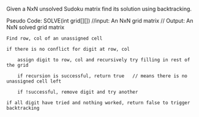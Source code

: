 Given a NxN unsolved Sudoku matrix find its solution using backtracking.


Pseudo Code: SOLVE(int grid[][])
//input: An NxN grid matrix 
// Output: An NxN solved grid matrix

	Find row, col of an unassigned cell

	if there is no conflict for digit at row, col

		assign digit to row, col and recursively try filling in rest of the grid
		
		if recursion is successful, return true   // means there is no unassigned cell left 
		
		if !successful, remove digit and try another
		
	if all digit have tried and nothing worked, return false to trigger backtracking

		
